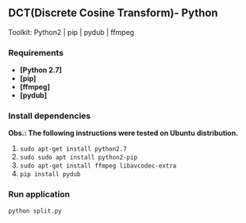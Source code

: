 ## DCT(Discrete Cosine Transform)- Python ##

Toolkit: Python2 | pip | pydub | ffmpeg

### Requirements ###

 * **[Python 2.7]**
 * **[pip]**
 * **[ffmpeg]**
 * **[pydub]**


### Install dependencies ###

**Obs.: The following instructions were tested on Ubuntu distribution.**

1. `sudo apt-get install python2.7`
2. `sudo sudo apt install python2-pip`
3. `sudo apt-get install ffmpeg libavcodec-extra`
4. `pip install pydub`


### Run application ###
`python split.py`
